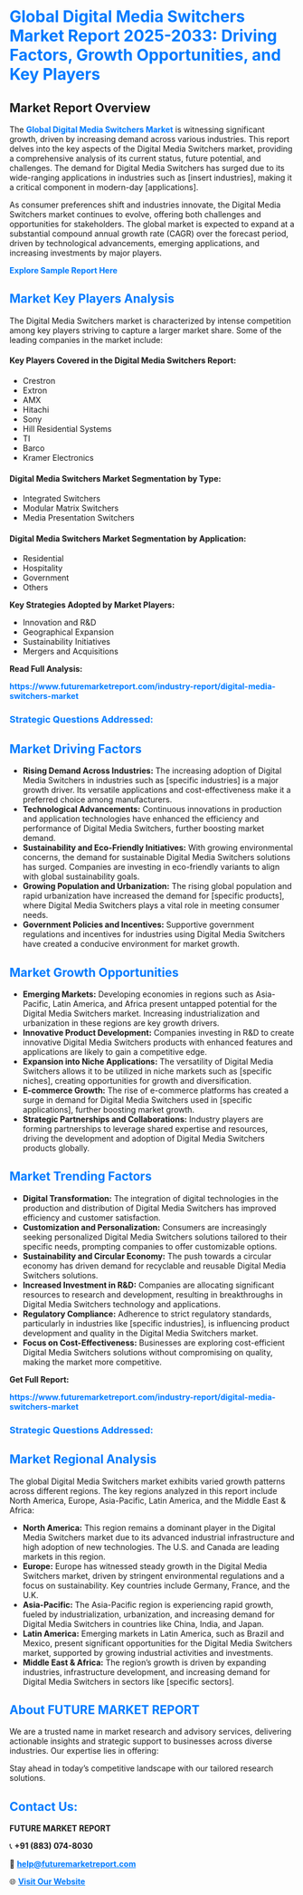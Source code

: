 <h1 style="color: #007BFF;">Global Digital Media Switchers Market Report 2025-2033: Driving Factors, Growth Opportunities, and Key Players</h1>

<section id="overview">
<h2>Market Report Overview</h2>
<p>The <a href="https://www.futuremarketreport.com/industry-report/digital-media-switchers-market" style="color: #007BFF; text-decoration: none;"><strong>Global Digital Media Switchers Market</strong></a> is witnessing significant growth, driven by increasing demand across various industries. This report delves into the key aspects of the Digital Media Switchers market, providing a comprehensive analysis of its current status, future potential, and challenges. The demand for Digital Media Switchers has surged due to its wide-ranging applications in industries such as [insert industries], making it a critical component in modern-day [applications].</p>
<p>As consumer preferences shift and industries innovate, the Digital Media Switchers market continues to evolve, offering both challenges and opportunities for stakeholders. The global market is expected to expand at a substantial compound annual growth rate (CAGR) over the forecast period, driven by technological advancements, emerging applications, and increasing investments by major players.</p>
</section>

<section id="overview">
<p><a href="https://www.futuremarketreport.com/request-sample/reportId=84268" style="color: #007BFF; text-decoration: none;"><strong>Explore Sample Report Here</strong></a></p>
</section>

<section id="key-players">
<h2 style="color: #007BFF;">Market Key Players Analysis</h2>
<p>The Digital Media Switchers market is characterized by intense competition among key players striving to capture a larger market share. Some of the leading companies in the market include:</p>
<h4>Key Players Covered in the Digital Media Switchers Report:</h4>
<ul><li>Crestron</li><li>Extron</li><li>AMX</li><li>Hitachi</li><li>Sony</li><li>Hill Residential Systems</li><li>TI</li><li>Barco</li><li>Kramer Electronics</li></ul>
<h4>Digital Media Switchers Market Segmentation by Type:</h4>
<ul><li>Integrated Switchers</li><li>Modular Matrix Switchers</li><li>Media Presentation Switchers</li></ul>

<h4>Digital Media Switchers Market Segmentation by Application:</h4>
<ul><li>Residential</li><li>Hospitality</li><li>Government</li><li>Others</li></ul>
<p><strong>Key Strategies Adopted by Market Players:</strong></p>
<ul>
<li>Innovation and R&D</li>
<li>Geographical Expansion</li>
<li>Sustainability Initiatives</li>
<li>Mergers and Acquisitions</li>
</ul>
</section>

<section>
<p><strong>Read Full Analysis: </strong></p><a href="https://www.futuremarketreport.com/industry-report/digital-media-switchers-market" style="color: #007BFF; text-decoration: none;"><strong>https://www.futuremarketreport.com/industry-report/digital-media-switchers-market</strong></a>
<h3 style="color: #007BFF;">Strategic Questions Addressed:</h3>
</section>

<section id="driving-factors">
<h2 style="color: #007BFF;">Market Driving Factors</h2>
<ul>
<li><strong>Rising Demand Across Industries:</strong> The increasing adoption of Digital Media Switchers in industries such as [specific industries] is a major growth driver. Its versatile applications and cost-effectiveness make it a preferred choice among manufacturers.</li>
<li><strong>Technological Advancements:</strong> Continuous innovations in production and application technologies have enhanced the efficiency and performance of Digital Media Switchers, further boosting market demand.</li>
<li><strong>Sustainability and Eco-Friendly Initiatives:</strong> With growing environmental concerns, the demand for sustainable Digital Media Switchers solutions has surged. Companies are investing in eco-friendly variants to align with global sustainability goals.</li>
<li><strong>Growing Population and Urbanization:</strong> The rising global population and rapid urbanization have increased the demand for [specific products], where Digital Media Switchers plays a vital role in meeting consumer needs.</li>
<li><strong>Government Policies and Incentives:</strong> Supportive government regulations and incentives for industries using Digital Media Switchers have created a conducive environment for market growth.</li>
</ul>
</section>

<section id="growth-opportunities">
<h2 style="color: #007BFF;">Market Growth Opportunities</h2>
<ul>
<li><strong>Emerging Markets:</strong> Developing economies in regions such as Asia-Pacific, Latin America, and Africa present untapped potential for the Digital Media Switchers market. Increasing industrialization and urbanization in these regions are key growth drivers.</li>
<li><strong>Innovative Product Development:</strong> Companies investing in R&D to create innovative Digital Media Switchers products with enhanced features and applications are likely to gain a competitive edge.</li>
<li><strong>Expansion into Niche Applications:</strong> The versatility of Digital Media Switchers allows it to be utilized in niche markets such as [specific niches], creating opportunities for growth and diversification.</li>
<li><strong>E-commerce Growth:</strong> The rise of e-commerce platforms has created a surge in demand for Digital Media Switchers used in [specific applications], further boosting market growth.</li>
<li><strong>Strategic Partnerships and Collaborations:</strong> Industry players are forming partnerships to leverage shared expertise and resources, driving the development and adoption of Digital Media Switchers products globally.</li>
</ul>
</section>

<section id="trending-factors">
<h2 style="color: #007BFF;">Market Trending Factors</h2>
<ul>
<li><strong>Digital Transformation:</strong> The integration of digital technologies in the production and distribution of Digital Media Switchers has improved efficiency and customer satisfaction.</li>
<li><strong>Customization and Personalization:</strong> Consumers are increasingly seeking personalized Digital Media Switchers solutions tailored to their specific needs, prompting companies to offer customizable options.</li>
<li><strong>Sustainability and Circular Economy:</strong> The push towards a circular economy has driven demand for recyclable and reusable Digital Media Switchers solutions.</li>
<li><strong>Increased Investment in R&D:</strong> Companies are allocating significant resources to research and development, resulting in breakthroughs in Digital Media Switchers technology and applications.</li>
<li><strong>Regulatory Compliance:</strong> Adherence to strict regulatory standards, particularly in industries like [specific industries], is influencing product development and quality in the Digital Media Switchers market.</li>
<li><strong>Focus on Cost-Effectiveness:</strong> Businesses are exploring cost-efficient Digital Media Switchers solutions without compromising on quality, making the market more competitive.</li>
</ul>
</section>

<section>
<p><strong>Get Full Report: </strong></p><a href="https://www.futuremarketreport.com/industry-report/digital-media-switchers-market" style="color: #007BFF; text-decoration: none;"><strong>https://www.futuremarketreport.com/industry-report/digital-media-switchers-market</strong></a>
<h3 style="color: #007BFF;">Strategic Questions Addressed:</h3>
</section>


<section id="regional-analysis">
<h2 style="color: #007BFF;">Market Regional Analysis</h2>
<p>The global Digital Media Switchers market exhibits varied growth patterns across different regions. The key regions analyzed in this report include North America, Europe, Asia-Pacific, Latin America, and the Middle East & Africa:</p>
<ul>
<li><strong>North America:</strong> This region remains a dominant player in the Digital Media Switchers market due to its advanced industrial infrastructure and high adoption of new technologies. The U.S. and Canada are leading markets in this region.</li>
<li><strong>Europe:</strong> Europe has witnessed steady growth in the Digital Media Switchers market, driven by stringent environmental regulations and a focus on sustainability. Key countries include Germany, France, and the U.K.</li>
<li><strong>Asia-Pacific:</strong> The Asia-Pacific region is experiencing rapid growth, fueled by industrialization, urbanization, and increasing demand for Digital Media Switchers in countries like China, India, and Japan.</li>
<li><strong>Latin America:</strong> Emerging markets in Latin America, such as Brazil and Mexico, present significant opportunities for the Digital Media Switchers market, supported by growing industrial activities and investments.</li>
<li><strong>Middle East & Africa:</strong> The region’s growth is driven by expanding industries, infrastructure development, and increasing demand for Digital Media Switchers in sectors like [specific sectors].</li>
</ul>
</section>

<footer>
<h2 style="color: #007BFF;">About FUTURE MARKET REPORT</h2>
<p>We are a trusted name in market research and advisory services, delivering actionable insights and strategic support to businesses across diverse industries. Our expertise lies in offering:</p>

<p>Stay ahead in today’s competitive landscape with our tailored research solutions.</p>

<h2 style="color: #007BFF;">Contact Us:</h2>
<p><strong>FUTURE MARKET REPORT</strong></p>
<p>📞 <strong>+91 (883) 074-8030</strong></p>
<p>📧 <strong><a href="mailto:help@futuremarketreport.com" style="color: #007BFF;">help@futuremarketreport.com</a></strong></p>
<p>🌐 <strong><a href="https://www.futuremarketreport.com/" style="color: #007BFF;">Visit Our Website</a></strong></p>
</footer>